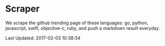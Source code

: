 # Scraper

We scrape the github trending page of these languages: go, python, javascript, swift, objective-c, ruby, and push a markdown result everyday.

Last Updated: 2017-02-03 10:38:34